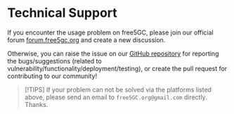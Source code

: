 # Technical Support

If you encounter the usage problem on free5GC, please join our official forum [forum.free5gc.org](https://forum.free5gc.org/) and create a new discussion.

Otherwise, you can raise the issue on our [GitHub repository](https://github.com/free5gc/free5gc) for reporting the bugs/suggestions (related to vulnerability/functionality/deployment/testing), or create the pull request for contributing to our community!

> [!TIPS]
> If your problem can not be solved via the platforms listed above, please send an email to `free5GC.org@gmail.com` directly.
> Thanks.